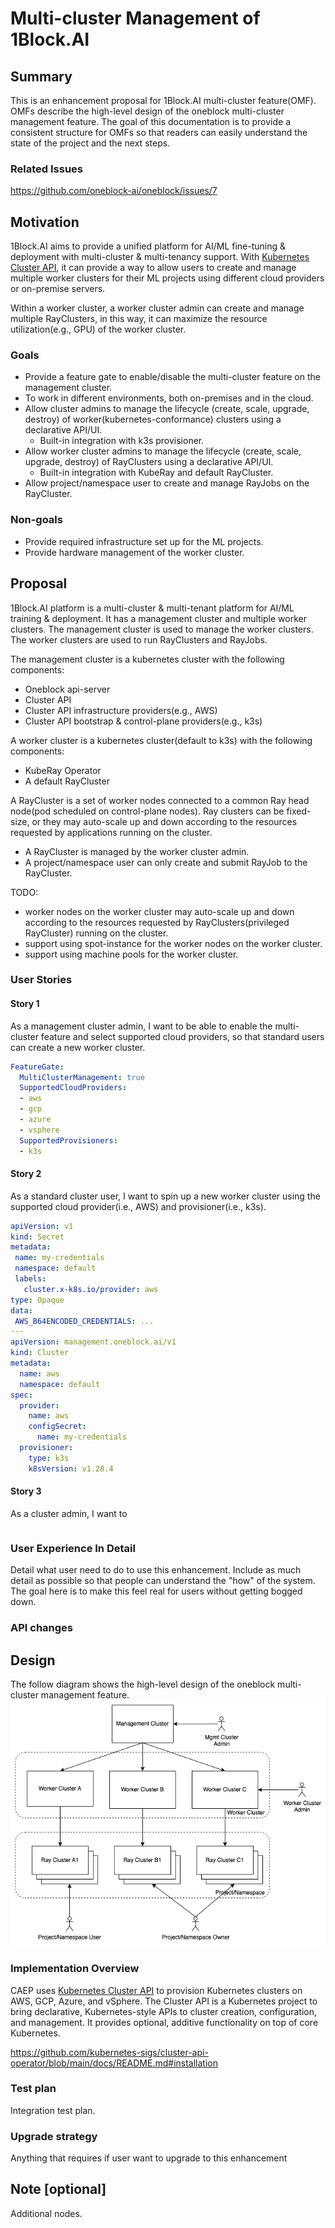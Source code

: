 # Multi-cluster Management of 1Block.AI

## Summary

This is an enhancement proposal for 1Block.AI multi-cluster feature(OMF). OMFs describe the high-level design of the oneblock multi-cluster management feature. The goal of this documentation is to provide a consistent structure for OMFs so that readers can easily understand the state of the project and the next steps.

### Related Issues

https://github.com/oneblock-ai/oneblock/issues/7

## Motivation

1Block.AI aims to provide a unified platform for AI/ML fine-tuning & deployment with multi-cluster & multi-tenancy support. With [Kubernetes Cluster API](https://cluster-api.sigs.k8s.io/), it can provide a way to allow users to create and manage multiple worker clusters for their ML projects using different cloud providers or on-premise servers.

Within a worker cluster, a worker cluster admin can create and manage multiple RayClusters, in this way, it can maximize the resource utilization(e.g., GPU) of the worker cluster.

### Goals

- Provide a feature gate to enable/disable the multi-cluster feature on the management cluster.
- To work in different environments, both on-premises and in the cloud.
- Allow cluster admins to manage the lifecycle (create, scale, upgrade, destroy) of worker(kubernetes-conformance) clusters using a declarative API/UI.
    - Built-in integration with k3s provisioner.
- Allow worker cluster admins to manage the lifecycle (create, scale, upgrade, destroy) of RayClusters using a declarative API/UI.
    - Built-in integration with KubeRay and default RayCluster.
- Allow project/namespace user to create and manage RayJobs on the RayCluster.

### Non-goals

- Provide required infrastructure set up for the ML projects.
- Provide hardware management of the worker cluster.

## Proposal

1Block.AI platform is a multi-cluster & multi-tenant platform for AI/ML training & deployment. It has a management cluster and multiple worker clusters. The management cluster is used to manage the worker clusters. The worker clusters are used to run RayClusters and RayJobs.

The management cluster is a kubernetes cluster with the following components:
- Oneblock api-server
- Cluster API
- Cluster API infrastructure providers(e.g., AWS)
- Cluster API bootstrap & control-plane providers(e.g., k3s)

A worker cluster is a kubernetes cluster(default to k3s) with the following components:
- KubeRay Operator
- A default RayCluster

A RayCluster is a set of worker nodes connected to a common Ray head node(pod scheduled on control-plane nodes). Ray clusters can be fixed-size, or they may auto-scale up and down according to the resources requested by applications running on the cluster.
- A RayCluster is managed by the worker cluster admin.
- A project/namespace user can only create and submit RayJob to the RayCluster.

TODO: 
- worker nodes on the worker cluster may auto-scale up and down according to the resources requested by RayClusters(privileged RayCluster) running on the cluster.
- support using spot-instance for the worker nodes on the worker cluster.
- support using machine pools for the worker cluster.

### User Stories
<!-- Detail the things that people will be able to do if this enhancement is implemented. A good practise is including a comparsion of what user cannot do before the enhancement implemented, why user would want an enhancement and what user need to do after, to make it clear why the enhancement beneficial to the user.
The experience details should be in the `User Experience In Detail` later.-->

#### Story 1

As a management cluster admin, I want to be able to enable the multi-cluster feature and select supported cloud providers, so that standard users can create a new worker cluster.

```yaml
FeatureGate:
  MultiClusterManagement: true
  SupportedCloudProviders:
  - aws
  - gcp
  - azure
  - vsphere
  SupportedProvisioners:
  - k3s
```

#### Story 2  
As a standard cluster user, I want to spin up a new worker cluster using the supported cloud provider(i.e., AWS) and provisioner(i.e., k3s).

```yaml
apiVersion: v1
kind: Secret
metadata:
 name: my-credentials
 namespace: default
 labels:
   cluster.x-k8s.io/provider: aws
type: Opaque
data:
 AWS_B64ENCODED_CREDENTIALS: ...
---
apiVersion: management.oneblock.ai/v1
kind: Cluster
metadata:
  name: aws
  namespace: default
spec:
  provider: 
    name: aws
    configSecret:
      name: my-credentials
  provisioner: 
    type: k3s
    k8sVersion: v1.28.4
```

#### Story 3

As a cluster admin, I want to 

```yaml
```

### User Experience In Detail

Detail what user need to do to use this enhancement. Include as much detail as possible so that people can understand the "how" of the system. The goal here is to make this feel real for users without getting bogged down.

### API changes

## Design

The follow diagram shows the high-level design of the oneblock multi-cluster management feature.
[![OneBlock.AI Multi-Cluster Management](assets/1block-multi-cluster.png)](./assets/oneblock-ai-multi-cluster-management.png)

### Implementation Overview

CAEP uses [Kubernetes Cluster API](https://cluster-api.sigs.k8s.io/introduction) to provision Kubernetes clusters on AWS, GCP, Azure, and vSphere. The Cluster API is a Kubernetes project to bring declarative, Kubernetes-style APIs to cluster creation, configuration, and management. It provides optional, additive functionality on top of core Kubernetes.

https://github.com/kubernetes-sigs/cluster-api-operator/blob/main/docs/README.md#installation

### Test plan

Integration test plan.

### Upgrade strategy

Anything that requires if user want to upgrade to this enhancement

## Note [optional]

Additional nodes.

